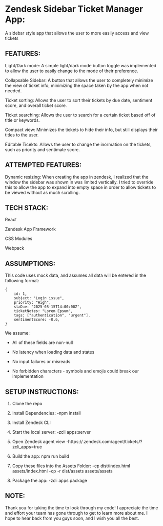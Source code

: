 # Zendesk Sidebar Ticket Manager App:

A sidebar style app that allows the user to more easily access and view tickets 


## FEATURES:
Light/Dark mode: A simple light/dark mode button toggle was implemented to allow the user to easily change to the mode of their preference. 

Collapsable Sidebar: A button that allows the user to completely minimize the view of ticket info, minimizing the space taken by the app when not needed. 

Ticket sorting: Allows the user to sort their tickets by due date, sentiment score, and overall ticket score. 

Ticket searching: Allows the user to search for a certain ticket based off of title or keywords. 

Compact view: Minimizes the tickets to hide their info, but still displays their titles to the user. 

Editable Ticekts: Allows the user to change the inormation on the tickets, such as priority and sentimate score. 

## ATTEMPTED FEATURES:
Dynamic resizing: When creating the app in zendesk, I realized that the window the sidebar was shown in was limited vertically. I tried to override this to allow the app to expand into empty space in order to allow tickets to be viewed without as much scrolling.  

## TECH STACK:
React 

Zendesk App Framework 

CSS Modules 

Webpack 

## ASSUMPTIONS: 
This code uses mock data, and assumes all data will be entered in the following format: 

    {
        id: 1,
        subject: "Login issue",
        priority: "High",
        slaDue: "2025-08-15T14:00:00Z",
        ticketNotes: "Lorem Epsum",
        tags: ["authentication", "urgent"],
        sentimentScore: -0.6,
    }
    
We assume:

- All of these fields are non-null
    
- No latency when loading data and states
    
- No input failures or misreads
    
- No forbidden characters - symbols and emojis could break our implementation

## SETUP INSTRUCTIONS:
1. Clone the repo

2. Install Dependencies:
-npm install

3. Install Zendesk CLI

4. Start the local server:
-zcli apps:server

5. Open Zendesk agent view
-https://<your-subdomain>.zendesk.com/agent/tickets/<ticket-id>?zcli_apps=true

7. Build the app: npm run build

8. Copy these files into the Assets Folder:
-cp dist/index.html assets/index.html
-cp -r dist/assets assets/assets

9. Package the app:
-zcli apps:package

## NOTE:
Thank you for taking the time to look through my code! I appreciate the time and effort your team has gone through to get to learn more about me. I hope to hear back from you guys soon, and I wish you all the best. 
